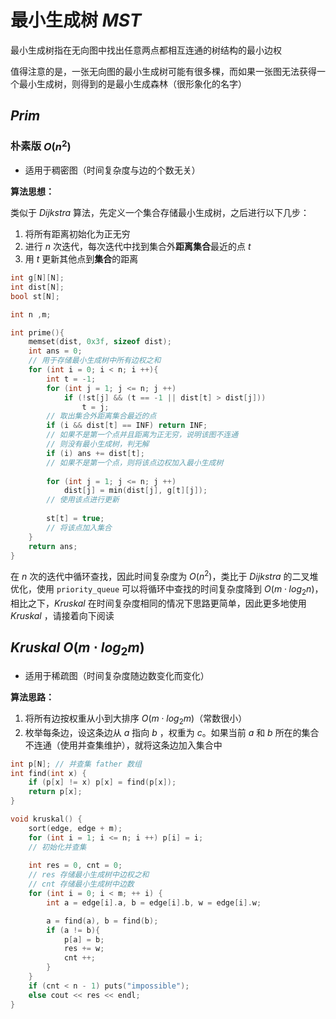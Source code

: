 # 最小生成树 $MST$

最小生成树指在无向图中找出任意两点都相互连通的树结构的最小边权

值得注意的是，一张无向图的最小生成树可能有很多棵，而如果一张图无法获得一个最小生成树，则得到的是最小生成森林（很形象化的名字）

## $Prim$

### 朴素版 $O(n^2)$

- 适用于稠密图（时间复杂度与边的个数无关）

**算法思想：**

类似于 $Dijkstra$ 算法，先定义一个集合存储最小生成树，之后进行以下几步：

1. 将所有距离初始化为正无穷
2. 进行 $n$ 次迭代，每次迭代中找到集合外**距离集合**最近的点 $t$ 
3. 用 $t$ 更新其他点到**集合**的距离

```cpp
int g[N][N];
int dist[N];
bool st[N];

int n ,m;

int prime(){
	memset(dist, 0x3f, sizeof dist);
	int ans = 0;
	// 用于存储最小生成树中所有边权之和 
	for (int i = 0; i < n; i ++){
		int t = -1;
		for (int j = 1; j <= n; j ++)
			if (!st[j] && (t == -1 || dist[t] > dist[j]))
				t = j;
		// 取出集合外距离集合最近的点 
		if (i && dist[t] == INF) return INF;
		// 如果不是第一个点并且距离为正无穷，说明该图不连通
		// 则没有最小生成树，判无解
		if (i) ans += dist[t];
		// 如果不是第一个点，则将该点边权加入最小生成树 
		
		for (int j = 1; j <= n; j ++)
			dist[j] = min(dist[j], g[t][j]);
		// 使用该点进行更新 
		
		st[t] = true;
		// 将该点加入集合 
	}
	return ans;
}
```

在 $n$ 次的迭代中循环查找，因此时间复杂度为 $O(n^2)$，类比于 $Dijkstra$ 的二叉堆优化，使用 `priority_queue` 可以将循环中查找的时间复杂度降到 $O(m \cdot log_2n)$，相比之下，$Kruskal$ 在时间复杂度相同的情况下思路更简单，因此更多地使用 $Kruskal$ ，请接着向下阅读

## $Kruskal$ $O(m \cdot log_2m)$

- 适用于稀疏图（时间复杂度随边数变化而变化）

**算法思路：**

1. 将所有边按权重从小到大排序 $O(m \cdot log_2m)$（常数很小）
2. 枚举每条边，设这条边从 $a$ 指向 $b$ ，权重为 $c$。如果当前 $a$ 和 $b$ 所在的集合不连通（使用并查集维护），就将这条边加入集合中

```cpp
int p[N]; // 并查集 father 数组
int find(int x) {
	if (p[x] != x) p[x] = find(p[x]);
	return p[x];
}

void kruskal() {
	sort(edge, edge + m);
	for (int i = 1; i <= n; i ++) p[i] = i;
	// 初始化并查集 
	
	int res = 0, cnt = 0;
	// res 存储最小生成树中边权之和
	// cnt 存储最小生成树中边数 
	for (int i = 0; i < m; ++ i) {
		int a = edge[i].a, b = edge[i].b, w = edge[i].w;

		a = find(a), b = find(b);
		if (a != b){
			p[a] = b; 
			res += w;
			cnt ++;
		}
	}
	if (cnt < n - 1) puts("impossible");
	else cout << res << endl;
}
```

